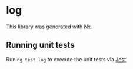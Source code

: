 # log

This library was generated with [Nx](https://nx.dev).

## Running unit tests

Run `ng test log` to execute the unit tests via [Jest](https://jestjs.io).

